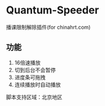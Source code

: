 # Quantum-Speeder
播课限制解除插件(for chinahrt.com)

## 功能
1. 16倍速播放
2. 切到后台不会暂停
3. 进度条可拖拽
4. 连续播放时自动播放

脚本支持区域：北京地区
